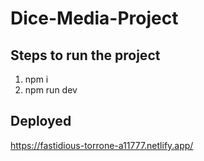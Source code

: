 # Dice-Media-Project

## Steps to run the project
1) npm i
2) npm run dev


## Deployed
https://fastidious-torrone-a11777.netlify.app/

